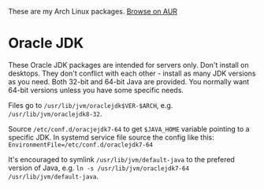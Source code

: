 These are my Arch Linux packages. [Browse on AUR](https://aur.archlinux.org/packages/?SeB=m&K=Nowaker)

# Oracle JDK

These Oracle JDK packages are intended for servers only. Don't install on desktops.
They don't conflict with each other - install as many JDK versions as you need.
Both 32-bit and 64-bit Java are provided.
You normally want 64-bit versions unless you have some specific needs.

Files go to `/usr/lib/jvm/oraclejdk$VER-$ARCH`, e.g. `/usr/lib/jvm/oraclejdk8-32`.

Source `/etc/conf.d/oracjejdk7-64` to get `$JAVA_HOME` variable pointing to a specific JDK.
In systemd service file source the config like this: `EnvironmentFile=/etc/conf.d/oraclejdk7-64`

It's encouraged to symlink `/usr/lib/jvm/default-java` to the prefered version of Java, e.g. `ln -s /usr/lib/jvm/oraclejdk7-64 /usr/lib/jvm/default-java`.

